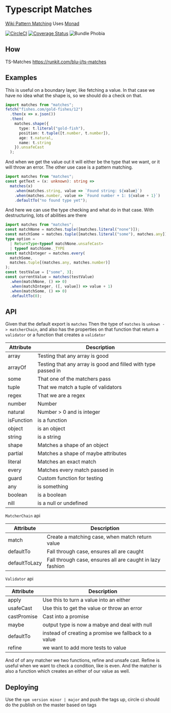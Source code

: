 # Typescript Matches

[Wiki Pattern Matching](https://en.wikipedia.org/wiki/Pattern_matching)
Uses [Monad](https://en.wikipedia.org/wiki/Monad_(functional_programming))

[![CircleCI](https://circleci.com/gh/Blu-J/ts-matches.svg?style=svg)](https://circleci.com/gh/Blu-J/ts-matches)
[![Coverage Status](https://coveralls.io/repos/github/Blu-J/ts-matches/badge.svg?branch=master)](https://coveralls.io/github/Blu-J/ts-matches?branch=master)
![Bundle Phobia](https://badgen.net/bundlephobia/minzip/ts-matches)
## How 

TS-Matches https://runkit.com/blu-j/ts-matches

## Examples

This is useful on a boundary layer, like fetching a value. In that case we have no idea what the shape is, so we should do a check on that.

```typescript
import matches from "matches";
fetch("fishes.com/gold-fishes/12")
  .then(x => x.json())
  .then(
    matches.shape({
      type: t.literal("gold-fish"),
      position: t.tuple([t.number, t.number]),
      age: t.natural,
      name: t.string
    }).unsafeCast
  );
```

And when we get the value out it will either be the type that we want, or it will throw an error. The other use case is a pattern matching.

```typescript
import matches from "matches";
const getText = (x: unknown): string =>
  matches(x)
    .when(matches.string, value => `Found string: ${value}`)
    .when(matches.number, value => `Found number + 1: ${value + 1}`)
    .defaultTo("no found type yet");
```

And here we can use the type checking and what do in that case. With destructuring, lots of abilities are there

```typescript
import matches from "matches";
const matchNone = matches.tuple([matches.literal("none")]);
const matchSome = matches.tuple([matches.literal("some"), matches.any]);
type option =
  | ReturnType<typeof matchNone.unsafeCast>
  | typeof matchSome._TYPE
const matchInteger = matches.every(
  matchSome,
  matches.tuple[(matches.any, matches.number)]
);
const testValue = ["some", 3];
const currentValue = matches(testValue)
  .when(matchNone, () => 0)
  .when(matchInteger, ([, value]) => value + 1)
  .when(matchSome, () => 0)
  .defaultTo(0);
```

## API

Given that the default export is `matches`
Then the type of `matches` is `unkown -> matcherChain`, and also has the properties
on that function that return a `validator` or a function that creates a `validator`

| Attribute  | Description                                                   |
| ---------- | ------------------------------------------------------------- |
| array      | Testing that any array is good                                |
| arrayOf    | Testing that any array is good and filled with type passed in |
| some       | That one of the matchers pass                                 |
| tuple      | That we match a tuple of validators                           |
| regex      | That we are a regex                                           |
| number     | Number                                                        |
| natural    | Number > 0 and is integer                                     |
| isFunction | is a function                                                 |
| object     | is an object                                                  |
| string     | is a string                                                   |
| shape      | Matches a shape of an object                                  |
| partial    | Matches a shape of maybe attributes                           |
| literal    | Matches an exact match                                        |
| every      | Matches every match passed in                                 |
| guard      | Custom function for testing                                   |
| any        | is something                                                  |
| boolean    | is a boolean                                                  |
| nill       | is a null or undefined                                        |


`MatcherChain` api

| Attribute     | Description                                                   |
| ----------    | ------------------------------------------------------------- |
| match         | Create a matching case, when match return value               |
| defaultTo     | Fall through case, ensures all are caught                     |
| defaultToLazy | Fall through case, ensures all are caught in lazy fashion     |

`Validator` api 

| Attribute   | Description                                                   |
| ----------  | ------------------------------------------------------------- |
| apply       | Use this to turn a value into an either                       |
| usafeCast   | Use this to get the value or throw an error                   |
| castPromise | Cast into a promise                                           |
| maybe       | output type is now a mabye and deal with null                 |
| defaultTo   | instead of creating a promise we fallback to a value          |
| refine      | we want to add more tests to value                            |

And of of any matcher we two functions, refine and unsafe cast. Refine is useful when we want to check a condition, like is even.
And the matcher is also a function which creates an either of our value as well.

## Deploying

Use the `npm version minor | major` and push the tags up, circle ci should do the publish on the master based on tags
